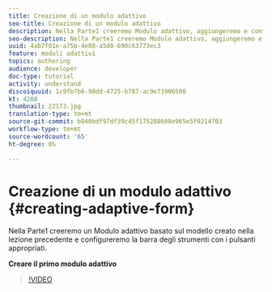 ```yaml
---
title: Creazione di un modulo adattivo
seo-title: Creazione di un modulo adattivo
description: Nella Parte1 creeremo Modulo adattivo, aggiungeremo e configureremo la barra degli strumenti con i pulsanti appropriati.
seo-description: Nella Parte1 creeremo Modulo adattivo, aggiungeremo e configureremo la barra degli strumenti con i pulsanti appropriati.
uuid: 4ab7f01e-a75b-4e08-a5d8-690c63773ec3
feature: moduli adattivi
topics: authoring
audience: developer
doc-type: tutorial
activity: understand
discoiquuid: 1c9fb7b6-98dd-4725-b787-ac9e71906500
kt: 4208
thumbnail: 22173.jpg
translation-type: tm+mt
source-git-commit: b040bdf97df39c45f175288608e965e5f0214703
workflow-type: tm+mt
source-wordcount: '65'
ht-degree: 0%

---
```



# Creazione di un modulo adattivo {#creating-adaptive-form}

Nella Parte1 creeremo un Modulo adattivo basato sul modello creato nella lezione precedente e configureremo la barra degli strumenti con i pulsanti appropriati.

**Creare il primo modulo adattivo**

>[!VIDEO](https://video.tv.adobe.com/v/22173/quality=9)
